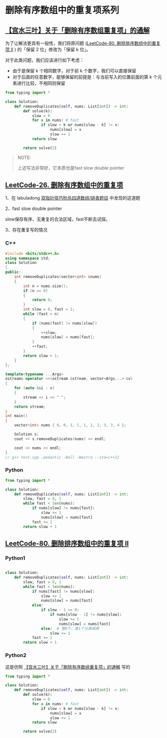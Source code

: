 # 删除有序数组中的重复项系列



## [【宫水三叶】关于「删除有序数组重复项」的通解](https://leetcode.cn/problems/remove-duplicates-from-sorted-array-ii/solutions/702970/gong-shui-san-xie-guan-yu-shan-chu-you-x-glnq/) 

为了让解法更具有一般性，我们将原问题 ([LeetCode-80. 删除排序数组中的重复项 II](https://leetcode.cn/problems/remove-duplicates-from-sorted-array-ii/) ) 的「保留 2 位」修改为「保留 k 位」。

对于此类问题，我们应该进行如下考虑：

- 由于是保留 k 个相同数字，对于前 k 个数字，我们可以直接保留
- 对于后面的任意数字，能够保留的前提是：与当前写入的位置前面的第 k 个元素进行比较，不相同则保留

```python
from typing import *

class Solution:
    def removeDuplicates(self, nums: List[int]) -> int:
        def solve(k):
            slow = 0
            for x in nums: # fast
                if slow < k or nums[slow - k] != x:
                    nums[slow] = x
                    slow += 1
            return slow

        return solve(2)

```

> NOTE:
>
> 上述写法非常好，它本质也是fast slow double pointer

## [LeetCode-26. 删除有序数组中的重复项](https://leetcode.cn/problems/remove-duplicates-from-sorted-array/) 

1、在 labuladong  [双指针技巧秒杀四道数组/链表题目](https://mp.weixin.qq.com/s/55UPwGL0-Vgdh8wUEPXpMQ) 中发现的这道题

2、fast slow double pointer

slow保存有序、无重复的合法区域，fast不断去试探。

3、存在重复写的情况

### C++

```C++
#include <bits/stdc++.h>
using namespace std;
class Solution
{
public:
	int removeDuplicates(vector<int> &nums)
	{
		int n = nums.size();
		if (n == 0)
		{
			return 0;
		}
		int slow = 0, fast = 1;
		while (fast < n)
		{
			if (nums[fast] != nums[slow])
			{
				++slow;
				nums[slow] = nums[fast];
			}
			++fast;
		}
		return slow + 1;
	}
};

template<typename ...Args>
ostream& operator <<(ostream &stream, vector<Args...> &v)
{
	for (auto &&i : v)
	{
		stream << i << " ";
	}
	return stream;
}
int main()
{
	vector<int> nums { 0, 0, 1, 1, 1, 2, 2, 3, 3, 4 };

	Solution s;
	cout << s.removeDuplicates(nums) << endl;

	cout << nums << endl;
}
// g++ test.cpp -pedantic -Wall -Wextra --std=c++11

```



### Python

```python
from typing import *

class Solution:
    def removeDuplicates(self, nums: List[int]) -> int:
        slow, fast = 0, 1
        while fast < len(nums):
            if nums[slow] != nums[fast]:
                slow += 1
                nums[slow] = nums[fast]
            fast += 1
        return slow + 1

```



## [LeetCode-80. 删除排序数组中的重复项 II](https://leetcode.cn/problems/remove-duplicates-from-sorted-array-ii/) 



### Python1

```python

class Solution:
    def removeDuplicates(self, nums: List[int]) -> int:
        slow, fast = 0, 1
        while fast < len(nums):
            if nums[fast] != nums[slow]:
                slow += 1
                nums[slow] = nums[fast]
            else:
                if slow - 1 >= 0:
                    if nums[slow - 1] != nums[slow]:
                        slow += 1
                        nums[slow] = nums[fast]
                else:  # 第0个、第1个元素相等
                    slow += 1
            fast += 1
        return slow + 1

```



### Python2

这是仿照 [【宫水三叶】关于「删除有序数组重复项」的通解](https://leetcode.cn/problems/remove-duplicates-from-sorted-array-ii/solutions/702970/gong-shui-san-xie-guan-yu-shan-chu-you-x-glnq/) 写的

```python
from typing import *

class Solution:
    def removeDuplicates(self, nums: List[int]) -> int:
        def solve(k):
            slow = 0
            for x in nums: # fast
                if slow < k or nums[slow - k] != x:
                    nums[slow] = x
                    slow += 1
            return slow

        return solve(2)

```

